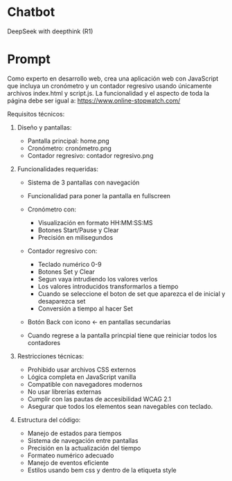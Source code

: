 # Chatbot

DeepSeek with deepthink (R1)

# Prompt

Como experto en desarrollo web, crea una aplicación web con JavaScript que incluya un cronómetro y un contador regresivo usando únicamente archivos index.html y script.js.
La funcionalidad y el aspecto de toda la página debe ser igual a: https://www.online-stopwatch.com/

Requisitos técnicos:

1. Diseño y pantallas:

   - Pantalla principal: home.png
   - Cronómetro: cronómetro.png
   - Contador regresivo: contador regresivo.png

2. Funcionalidades requeridas:

   - Sistema de 3 pantallas con navegación
   - Funcionalidad para poner la pantalla en fullscreen

   - Cronómetro con:

     - Visualización en formato HH:MM:SS:MS
     - Botones Start/Pause y Clear
     - Precisión en milisegundos

   - Contador regresivo con:

     - Teclado numérico 0-9
     - Botones Set y Clear
     - Segun vaya intrudiendo los valores verlos
     - Los valores introducidos transformarlos a tiempo
     - Cuando se seleccione el boton de set que aparezca el de inicial y desaparezca set
     - Conversión a tiempo al hacer Set

   - Botón Back con icono ← en pantallas secundarias

   - Cuando regrese a la pantalla princpial tiene que reiniciar todos los contadores

3. Restricciones técnicas:

   - Prohibido usar archivos CSS externos
   - Lógica completa en JavaScript vanilla
   - Compatible con navegadores modernos
   - No usar librerías externas
   - Cumplir con las pautas de accesibilidad WCAG 2.1
   - Asegurar que todos los elementos sean navegables con teclado.

4. Estructura del código:
   - Manejo de estados para tiempos
   - Sistema de navegación entre pantallas
   - Precisión en la actualización del tiempo
   - Formateo numérico adecuado
   - Manejo de eventos eficiente
   - Estilos usando bem css y dentro de la etiqueta style
